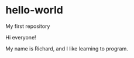 # hello-world
My first repository

Hi everyone! 

My name is Richard, and I like learning to program.
